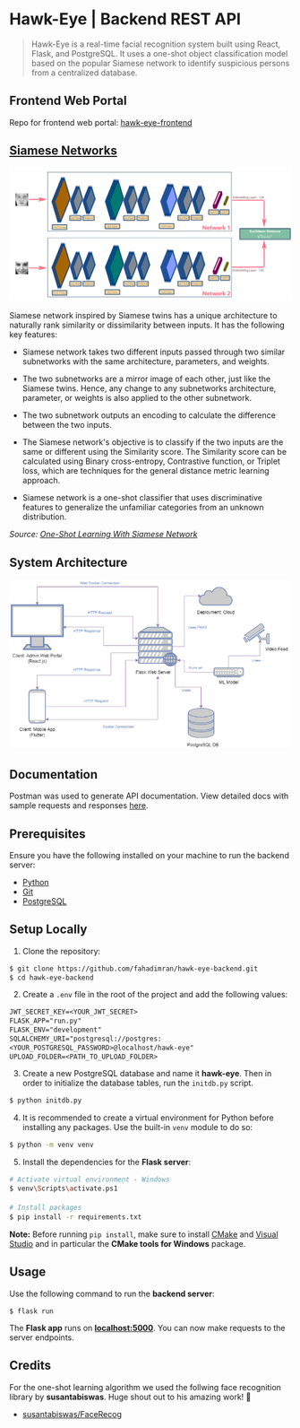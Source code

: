 # Hawk-Eye | Backend REST API

> Hawk-Eye is a real-time facial recognition system built using React, Flask, and PostgreSQL. It uses a one-shot object classification model based on the popular Siamese network to identify suspicious persons from a centralized database.

## Frontend Web Portal

Repo for frontend web portal: [hawk-eye-frontend](https://github.com/fahadimran/hawk-eye-frontend)

## [Siamese Networks](https://medium.com/swlh/one-shot-learning-with-siamese-network-1c7404c35fda)

![](./upload/architecture.png)

Siamese network inspired by Siamese twins has a unique architecture to naturally rank similarity or dissimilarity between inputs. It has the following key features:

- Siamese network takes two different inputs passed through two similar subnetworks with the same architecture, parameters, and weights.

- The two subnetworks are a mirror image of each other, just like the Siamese twins. Hence, any change to any subnetworks architecture, parameter, or weights is also applied to the other subnetwork.

- The two subnetwork outputs an encoding to calculate the difference between the two inputs.

- The Siamese network's objective is to classify if the two inputs are the same or different using the Similarity score. The Similarity score can be calculated using Binary cross-entropy, Contrastive function, or Triplet loss, which are techniques for the general distance metric learning approach.

- Siamese network is a one-shot classifier that uses discriminative features to generalize the unfamiliar categories from an unknown distribution.

_Source: [One-Shot Learning With Siamese Network](https://medium.com/swlh/one-shot-learning-with-siamese-network-1c7404c35fda)_

## System Architecture

![](./upload/Architecture%20Diagram.png)

## Documentation

Postman was used to generate API documentation. View detailed docs with sample requests and responses [here](https://documenter.getpostman.com/view/22317071/UzXKXKQk).

## Prerequisites

Ensure you have the following installed on your machine to run the backend server:

- [Python](https://www.python.org/)
- [Git](https://git-scm.com/)
- [PostgreSQL](https://www.postgresql.org/)

## Setup Locally

1. Clone the repository:

```
$ git clone https://github.com/fahadimran/hawk-eye-backend.git
$ cd hawk-eye-backend
```

2. Create a `.env` file in the root of the project and add the following values:

```
JWT_SECRET_KEY=<YOUR_JWT_SECRET>
FLASK_APP="run.py"
FLASK_ENV="development"
SQLALCHEMY_URI="postgresql://postgres:<YOUR_POSTGRESQL_PASSWORD>@localhost/hawk-eye"
UPLOAD_FOLDER=<PATH_TO_UPLOAD_FOLDER>
```

3. Create a new PostgreSQL database and name it **hawk-eye**. Then in order to initialize the database tables, run the `initdb.py` script.

```bash
$ python initdb.py
```

4. It is recommended to create a virtual environment for Python before installing any packages. Use the built-in `venv` module to do so:

```bash
$ python -m venv venv
```

5. Install the dependencies for the **Flask server**:

```bash
# Activate virtual environment - Windows
$ venv\Scripts\activate.ps1

# Install packages
$ pip install -r requirements.txt
```

**Note:** Before running `pip install`, make sure to install [CMake](https://cmake.org/download/) and [Visual Studio](https://visualstudio.microsoft.com/visual-cpp-build-tools/) and in particular the **CMake tools for Windows** package.

## Usage

Use the following command to run the **backend server**:

```
$ flask run
```

The **Flask app** runs on **[localhost:5000](http://localhost:5000/)**. You can now make requests to the server endpoints.

## Credits

For the one-shot learning algorithm we used the follwing face recognition library by **susantabiswas**. Huge shout out to his amazing work! 🙌

- [susantabiswas/FaceRecog](https://github.com/susantabiswas/FaceRecog)